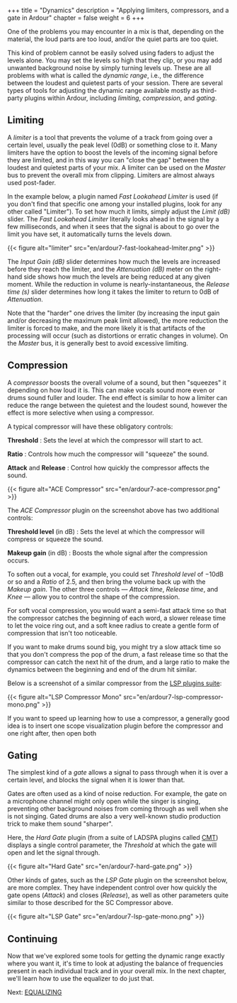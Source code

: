 +++
title = "Dynamics"
description = "Applying limiters, compressors, and a gate in Ardour"
chapter = false
weight = 6
+++

One of the problems you may encounter in a mix is that, depending on the
material, the loud parts are too loud, and/or the quiet parts are too quiet.

This kind of problem cannot be easily solved using faders to adjust the levels
alone. You may set the levels so high that they clip, or you may add unwanted
background noise by simply turning levels up. These are all problems with what
is called the _dynamic range_, i.e., the difference between the loudest and
quietest parts of your session. There are several types of tools for adjusting
the dynamic range available mostly as third-party plugins within Ardour,
including _limiting_, _compression_, and _gating_.

## Limiting

A _limiter_ is a tool that prevents the volume of a track from going over a
certain level, usually the peak level (0dB) or something close to it. Many
limiters have the option to boost the levels of the incoming signal before they
are limited, and in this way you can "close the gap" between the loudest and
quietest parts of your mix. A limiter can be used on the _Master_ bus to prevent
the overall mix from clipping. Limiters are almost always used post-fader.

In the example below, a plugin named _Fast Lookahead Limiter_ is used (if you
don't find that specific one among your installed plugins, look for any other
called "Limiter"). To set how much it limits, simply adjust the _Limit (dB)_
slider. The _Fast Lookahead Limiter_ literally looks ahead in the signal by a
few milliseconds, and when it sees that the signal is about to go over the limit
you have set, it automatically turns the levels down.

{{< figure alt="limiter" src="en/ardour7-fast-lookahead-lmiter.png" >}}

The _Input Gain (dB)_ slider determines how much the levels are increased before
they reach the limiter, and the _Attenuation (dB)_ meter on the right-hand side
shows how much the levels are being reduced at any given moment. While the
reduction in volume is nearly-instantaneous, the _Release time (s)_ slider
determines how long it takes the limiter to return to 0dB of _Attenuation_.

Note that the "harder" one drives the limiter (by increasing the input gain
and/or decreasing the maximum peak limit allowed), the more reduction the
limiter is forced to make, and the more likely it is that artifacts of the
processing will occur (such as distortions or erratic changes in volume). On
the _Master_ bus, it is generally best to avoid excessive limiting.

## Compression

A _compressor_ boosts the overall volume of a sound, but then "squeezes" it
depending on how loud it is. This can make vocals sound more even or drums
sound fuller and louder. The end effect is similar to how a limiter can reduce
the range between the quietest and the loudest sound, however the effect is
more selective when using a compressor.

A typical compressor will have these obligatory controls:

**Threshold**
: Sets the level at which the compressor will start to act.

**Ratio**
: Controls how much the compressor will "squeeze" the sound.

**Attack** and **Release**
: Control how quickly the compressor affects the sound.

{{< figure alt="ACE Compressor" src="en/ardour7-ace-compressor.png" >}}

The _ACE Compressor_ plugin on the screenshot above has two additional controls:

**Threshold level** (in dB)
: Sets the level at which the compressor will compress or squeeze the sound.

**Makeup gain** (in dB)
: Boosts the whole signal after the compression occurs.

To soften out a vocal, for example, you could set _Threshold level_ of −10dB or
so and a _Ratio_ of 2.5, and then bring the volume back up with the _Makeup
gain_. The other three controls — _Attack time_, _Release time_, and _Knee_ —
allow you to control the shape of the compression.

For soft vocal compression, you would want a semi-fast attack time so that the
compressor catches the beginning of each word, a slower release time to let the
voice ring out, and a soft knee radius to create a gentle form of compression
that isn't too noticeable.

If you want to make drums sound big, you might try a slow attack time so that
you don't compress the pop of the drum, a fast release time so that the
compressor can catch the next hit of the drum, and a large ratio to make the
dynamics between the beginning and end of the drum hit similar.

Below is a screenshot of a similar compressor from the [LSP plugins
suite](https://lsp-plug.in/):

{{< figure alt="LSP Compressor Mono" src="en/ardour7-lsp-compressor-mono.png" >}}

If you want to speed up learning how to use a compressor, a generally good idea
is to insert one scope visualization plugin before the compressor and one right
after, then open both 

## Gating

The simplest kind of a _gate_ allows a signal to pass through when it is over a
certain level, and blocks the signal when it is lower than that.

Gates are often used as a kind of noise reduction. For example, the gate on a
microphone channel might only open while the singer is singing, preventing other
background noises from coming through as well when she is not singing. Gated
drums are also a very well-known studio production trick to make them sound
"sharper".

Here, the _Hard Gate_ plugin (from a suite of LADSPA plugins called
[CMT](https://www.ladspa.org/cmt/overview.html)) displays a single control
parameter, the _Threshold_ at which the gate will open and let the signal
through.

{{< figure alt="Hard Gate" src="en/ardour7-hard-gate.png" >}}

Other kinds of gates, such as the _LSP Gate_ plugin on the screenshot below, are
more complex. They have independent control over how quickly the gate opens
(_Attack_) and closes (_Release_), as well as other parameters quite similar to
those described for the SC Compressor above.

{{< figure alt="LSP Gate" src="en/ardour7-lsp-gate-mono.png" >}}

## Continuing

Now that we've explored some tools for getting the dynamic range exactly where
you want it, it's time to look at adjusting the balance of frequencies present
in each individual track and in your overall mix. In the next chapter, we'll
learn how to use the equalizer to do just that.

Next: [EQUALIZING](../equalizing)

